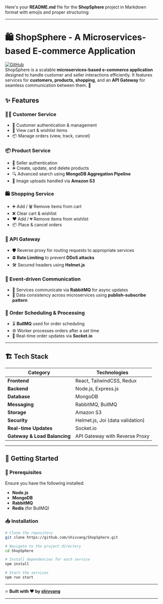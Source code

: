 Here's your **README.md** file for the **ShopSphere** project in Markdown format with emojis and proper structuring:  

---

# 🛍️ ShopSphere - A Microservices-based E-commerce Application  

[![GitHub](https://img.shields.io/badge/GitHub-Repo-blue?logo=github)](https://github.com/shivvang/ShopSphere)  
ShopSphere is a scalable **microservices-based e-commerce application** designed to handle customer and seller interactions efficiently. It features services for **customers, products, shopping**, and an **API Gateway** for seamless communication between them. 🚀  

## ✨ Features  

### 🧑‍💼 Customer Service  
- 🔑 Customer authentication & management  
- 🛒 View cart & wishlist items  
- 📦 Manage orders (view, track, cancel)  

### 📦 Product Service  
- 🔐 Seller authentication  
- ➕ Create, update, and delete products  
- 🔍 Advanced search using **MongoDB Aggregation Pipeline**  
- 📸 Image uploads handled via **Amazon S3**  

### 🛍️ Shopping Service  
- ➕ Add / 🗑 Remove items from cart  
- ❌ Clear cart & wishlist  
- ❤️ Add / 💔 Remove items from wishlist  
- 📦 Place & cancel orders  

### 🚪 API Gateway  
- 🛡 Reverse proxy for routing requests to appropriate services  
- ⛔ **Rate Limiting** to prevent **DDoS attacks**  
- 🛠 Secured headers using **Helmet.js**  

### 📡 Event-driven Communication  
- 📨 Services communicate via **RabbitMQ** for async updates  
- 🔄 Data consistency across microservices using **publish-subscribe pattern**  

### 📆 Order Scheduling & Processing  
- ⏳ **BullMQ** used for order scheduling  
- ⚙️ Worker processes orders after a set time  
- 🔔 Real-time order updates via **Socket.io**  

---

## 🏗️ Tech Stack  
| **Category**  | **Technologies** |
|--------------|----------------|
| **Frontend** | React, TailwindCSS, Redux |
| **Backend**  | Node.js, Express.js |
| **Database** | MongoDB |
| **Messaging** | RabbitMQ, BullMQ |
| **Storage** | Amazon S3 |
| **Security** | Helmet.js, Joi (data validation) |
| **Real-time Updates** | Socket.io |
| **Gateway & Load Balancing** | API Gateway with Reverse Proxy |

---

## 🚀 Getting Started  

### 🔧 Prerequisites  
Ensure you have the following installed:  
- **Node.js**  
- **MongoDB**  
- **RabbitMQ**  
- **Redis** (for BullMQ)  

### 📥 Installation  

```bash
# Clone the repository
git clone https://github.com/shivvang/ShopSphere.git

# Navigate to the project directory
cd ShopSphere

# Install dependencies for each service
npm install

# Start the services
npm run start
```

---

🔥 **Built with ❤️ by [shivvang](https://github.com/shivvang/)**  

---

